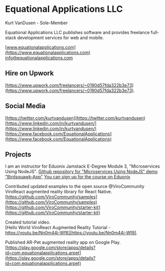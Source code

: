 # Equational Applications LLC
Kurt VanDusen - Sole-Member

Equational Applications LLC publishes software and provides freelance full-stack development services for web and mobile.  

[www.equationalapplications.com](https://www.equationalapplications.com)  
[info@equationalapplications.com](mailto:info@equationalapplications.com)

## Hire on Upwork
[https://www.upwork.com/freelancers/~0190d57fda322b3e73](https://www.upwork.com/freelancers/~0190d57fda322b3e73). 

## Social Media  
[https://twitter.com/kurtvandusen](https://twitter.com/kurtvandusen)  
[https://www.linkedin.com/in/kurtvandusen/](https://www.linkedin.com/in/kurtvandusen/)  
[https://www.facebook.com/EquationalApplications](https://www.facebook.com/EquationalApplications)  

## Projects  
I am an instructor for Eduonix Jamstack E-Degree Module 3, "Microservices Using NodeJS".
[Github repository for "Microservices Using NodeJS" demo "Birdsquawk-App"](https://github.com/equationalapplications/BirdSquawk-App)
[You can sign up for the course on Eduonix](https://www.eduonix.com/jamstack-development-edegree)

Contributed updated examples to the open source @ViroCommunity ViroReact augmented reality library for React Native.   
[https://github.com/ViroCommunity/samples](https://github.com/ViroCommunity/samples)  
[https://github.com/ViroCommunity/starter-kit](https://github.com/ViroCommunity/starter-kit)

Created tutorial video.  
[Hello World ViroReact Augmented Reality Tutorial - https://youtu.be/Nn0m44i-Wf8](https://youtu.be/Nn0m44i-Wf8). 

Published AR-Pet augmented reality app on Google Play.  
[https://play.google.com/store/apps/details?id=com.equationalapplications.arpet](https://play.google.com/store/apps/details?id=com.equationalapplications.arpet)
